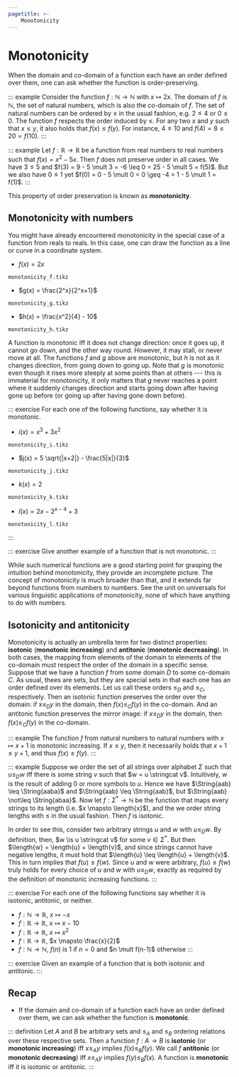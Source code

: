 ```yaml
---
pagetitle: >-
    Monotonicity
---
```


# Monotonicity

When the domain and co-domain of a function each have an order defined over them, one can ask whether the function is order-preserving.

::: example
Consider the function $f: \mathbb{N} \rightarrow \mathbb{N}$ with $x \mapsto 2x$.
The domain of $f$ is $\mathbb{N}$, the set of natural numbers, which is also the co-domain of $f$.
The set of natural numbers can be ordered by $\leq$ in the usual fashion, e.g. $2 \leq 4$ or $0 \leq 0$.
The function $f$ respects the order induced by $\leq$.
For any two $x$ and $y$ such that $x \leq y$, it also holds that $f(x) \leq f(y)$.
For instance, $4 \leq 10$ and $f(4) = 8 \leq 20 = f(10)$.
:::

::: example
Let $f: \mathbb{R} \rightarrow \mathbb{R}$ be a function from real numbers to real numbers such that $f(x) = x^2 - 5x$.
Then $f$ does not preserve order in all cases.
We have $3 \leq 5$ and $f(3) = 9 - 5 \mult 3 = -6 \leq 0 = 25 - 5 \mult 5 = f(5)$.
But we also have $0 \leq 1$ yet $f(0) = 0 - 5 \mult 0 = 0 \geq -4 = 1 - 5 \mult 1 = f(1)$.
:::

This property of order preservation is known as **monotonicity**.

## Monotonicity with numbers

You might have already encountered monotonicity in the special case of a function from reals to reals.
In this case, one can draw the function as a line or curve in a coordinate system.

<!-- ```python -->
<!-- import numpy as np -->
<!-- import matplotlib.pyplot as plt -->
<!--  -->
<!-- f = lambda x: 2*x -->
<!-- g = lambda x: x**2 -->
<!-- h = lambda x: 2*x - 2**(x - 5) + 2**10 -->
<!-- i = lambda x: x/2 - 2**x -->
<!--  -->
<!-- for func in [f, g, h, i]: -->
<!--     values = np.linspace(-10, 10) -->
<!--     plt.plot(values, func(values)) -->
<!--     plt.show() -->
<!-- ``` -->

<!-- ```python -->
<!-- import numpy as np -->
<!-- import matplotlib.pyplot as plt -->
<!-- import ipywidgets -->
<!-- from ipywidgets import Button, Layout -->
<!--  -->
<!-- from IPython.display import display -->
<!--  -->
<!-- f = lambda x: 2*x -->
<!-- g = lambda x: x**2 -->
<!-- h = lambda x: 2*x - 2**(x - 5) + 2**10 -->
<!-- i = lambda x: x/2 - 2**x -->
<!--  -->
<!-- b = ipywidgets.Button(description='Show graphs', -->
<!--            layout=Layout(width='50%', height='80px')) -->
<!-- display(b) -->
<!--  -->
<!-- def on_button_clicked(b): -->
<!--     for func in [f, g, h, i]: -->
<!--         values = np.linspace(-10, 10) -->
<!--         plt.plot(values, func(values)) -->
<!--         plt.show() -->
<!--      -->
<!-- b.on_click(on_button_clicked) -->
<!-- ``` -->

- $f(x) = 2x$

~~~ {.include-tikz size=mid}
monotonicity_f.tikz
~~~

- $g(x) = \frac{2^x}{2^x+1}$

~~~ {.include-tikz size=mid}
monotonicity_g.tikz
~~~

- $h(x) = \frac{x^2}{4} - 10$

~~~ {.include-tikz size=mid}
monotonicity_h.tikz
~~~

A function is monotonic iff it does not change direction: once it goes up, it cannot go down, and the other way round.
However, it may stall, or never move at all.
The functions $f$ and $g$ above are monotonic, but $h$ is not as it changes direction, from going down to going up.
Note that $g$ is monotonic even though it rises more steeply at some points than at others --- this is immaterial for monotonicity, it only matters that $g$ never reaches a point where it suddenly changes direction and starts going down after having gone up before (or going up after having gone down before).

::: exercise
For each one of the following functions, say whether it is monotonic.

- $i(x) = x^3 + 3x^2$

~~~ {.include-tikz size=mid}
monotonicity_i.tikz
~~~

- $j(x) = 5 \sqrt{|x+2|} - \frac{5|x|}{3}$

~~~ {.include-tikz size=mid}
monotonicity_j.tikz
~~~

- $k(x) = 2$

~~~ {.include-tikz size=mid}
monotonicity_k.tikz
~~~

- $l(x) = 2x - 2^{x-4} + 3$

~~~ {.include-tikz size=mid}
monotonicity_l.tikz
~~~
:::

::: exercise
Give another example of a function that is not monotonic.
:::

While such numerical functions are a good starting point for grasping the intuition behind monotonicity, they provide an incomplete picture.
The concept of monotonicity is much broader than that, and it extends far beyond functions from numbers to numbers.
See the unit on universals for various linguistic applications of monotonicity, none of which have anything to do with numbers.

## Isotonicity and antitonicity

Monotonicity is actually an umbrella term for two distinct properties: **isotonic** (**monotonic increasing**) and **antitonic** (**monotonic decreasing**).
In both cases, the mapping from elements of the domain to elements of the co-domain must respect the order of the domain in a specific sense.
Suppose that we have a function $f$ from some domain $D$ to some co-domain $C$.
As usual, thees are sets, but they are special sets in that each one has an order defined over its elements.
Let us call these orders $\leq_D$ and $\leq_C$, respectively.
Then an isotonic function preserves the order over the domain: if $x \leq_D y$ in the domain, then $f(x) \leq_C f(y)$ in the co-domain.
And an antitonic function preserves the mirror image: if $x \leq_D y$ in the domain, then $f(x) \geq_C f(y)$ in the co-domain.

::: example
The function $f$ from natural numbers to natural numbers with $x \mapsto x+1$ is monotonic increasing.
If $x \leq y$, then it necessarily holds that $x + 1 \leq y + 1$, and thus $f(x) \leq f(y)$.
:::

::: example
Suppose we order the set of all strings over alphabet $\Sigma$ such that $u \leq_D w$ iff there is some string $v$ such that $w = u \stringcat v$.
Intuitively, $w$ is the result of adding 0 or more symbols to $u$.
Hence we have $\String{aab} \leq \String{aaba}$ and $\String{aab} \leq \String{aab}$, but $\String{aab} \not\leq \String{abaa}$.
Now let $f: \Sigma^* \rightarrow \mathbb{N}$ be the function that maps every strings to its length (i.e. $x \mapsto \length{x}$), and the we order string lengths with $\leq$ in the usual fashion.
Then $f$ is isotonic.

In order to see this, consider two arbitrary strings $u$ and $w$ with $u \leq_D w$.
By definition, then, $w \is u \stringcat v$ for some $v \in \Sigma^*$.
But then $\length{w} = \length{u} + \length{v}$, and since strings cannot have negative lengths, it must hold that $\length{u} \leq \length{u} + \length{v}$.
This in turn implies that $f(u) \leq f(w)$.
Since $u$ and $w$ were arbitrary, $f(u) \leq f(w)$ truly holds for every choice of $u$ and $w$ with $u \leq_D w$, exactly as required by the definition of monotonic increasing functions.
:::

::: exercise
For each one of the following functions say whether it is isotonic, antitonic, or neither.


- $f: \mathbb{N} \rightarrow \mathbb{R}$, $x \mapsto -x$
- $f: \mathbb{R} \rightarrow \mathbb{R}$, $x \mapsto x - 10$
- $f: \mathbb{R} \rightarrow \mathbb{R}$, $x \mapsto x^2$
- $f: \mathbb{R} \rightarrow \mathbb{R}$, $x \mapsto \frac{x}{2}$
- $f: \mathbb{N} \rightarrow \mathbb{N}$, $f(n)$ is $1$ if $n = 0$ and $n \mult f(n-1)$ otherwise
:::

::: exercise
Given an example of a function that is both isotonic and antitonic.
:::

## Recap

- If the domain and co-domain of a function each have an order defined over them, we can ask whether the function is **monotonic**.

::: definition
Let $A$ and $B$ be arbitrary sets and $\leq_A$ and $\leq_B$ ordering relations over these respective sets.
Then a function $f: A \rightarrow B$ is **isotonic** (or **monotonic increasing**) iff $x \leq_A y$ implies $f(x) \leq_B f(y)$.
We call $f$ **antitonic** (or **monotonic decreasing**) iff $x \leq_A y$ implies $f(y) \leq_B f(x)$.
A function is **monotonic** iff it is isotonic or antitonic.
:::

